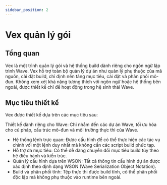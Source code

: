 ```yaml
---
sidebar_position: 2
---
```


# Vex quản lý gói

## Tổng quan

Vex là một trình quản lý gói và hệ thống build dành riêng cho ngôn ngữ lập trình Wave.
Vex hỗ trợ toàn bộ quản lý dự án như quản lý phụ thuộc của mã nguồn, cài đặt build, chỉ định nền tảng mục tiêu, cài đặt và phân phối mô-đun.
Không xem xét khả năng tương thích với ngôn ngữ hoặc hệ thống bên ngoài, được thiết kế chỉ để hoạt động trong hệ sinh thái Wave.

## Mục tiêu thiết kế

Vex được thiết kế dựa trên các mục tiêu sau:

Thiết kế dành riêng cho Wave: Chỉ nhắm đến các dự án Wave, tối ưu hóa cho cú pháp, cấu trúc mô-đun và môi trường thực thi của Wave.

- Hệ thống lệnh trực quan: Được cấu hình để có thể thực hiện các tác vụ chính với một lệnh duy nhất mà không cần các script build phức tạp.
- Hỗ trợ đa mục tiêu: Có thể dễ dàng chuyển đổi mục tiêu build tùy theo hệ điều hành và kiến trúc.
- Quản lý cấu hình dựa trên WSON: Tất cả thông tin cấu hình dự án được xác định theo định dạng WSON (Wave Serialization Object Notation).
- Build và phân phối tĩnh: Tệp thực thi được build tĩnh, có thể phân phối độc lập mà không phụ thuộc vào runtime bên ngoài.
